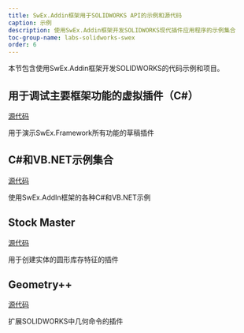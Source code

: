 ```yaml
---
title: SwEx.Addin框架用于SOLIDWORKS API的示例和源代码
caption: 示例
description: 使用SwEx.Addin框架开发SOLIDWORKS现代插件应用程序的示例集合
toc-group-name: labs-solidworks-swex
order: 6
---
```

本节包含使用SwEx.Addin框架开发SOLIDWORKS的代码示例和项目。

## 用于调试主要框架功能的虚拟插件（C#）

[源代码](https://github.com/codestackdev/swex-addin/tree/master/AddInExample)

用于演示SwEx.Framework所有功能的草稿插件

## C#和VB.NET示例集合

[源代码](https://github.com/codestackdev/swex-examples/tree/master/add-in)

使用SwEx.AddIn框架的各种C#和VB.NET示例

## Stock Master

[源代码](https://github.com/codestackdev/stock-fit-geometry)

用于创建实体的圆形库存特征的插件

## Geometry++

[源代码](https://github.com/codestackdev/geometry-plus-plus)

扩展SOLIDWORKS中几何命令的插件